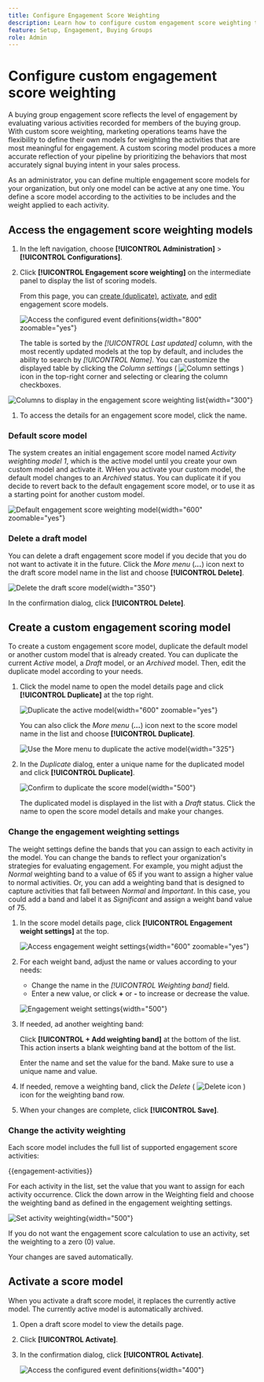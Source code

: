 ```yaml
---
title: Configure Engagement Score Weighting
description: Learn how to configure custom engagement score weighting to reflect the scoring logic that aligns with your business strategies.
feature: Setup, Engagement, Buying Groups
role: Admin
---
```

# Configure custom engagement score weighting

A buying group engagement score reflects the level of engagement by evaluating various activities recorded for members of the buying group. With custom score weighting, marketing operations teams have the flexibility to define their own models for weighting the activities that are most meaningful for engagement. A custom scoring model produces a more accurate reflection of your pipeline by prioritizing the behaviors that most accurately signal buying intent in your sales process.

As an administrator, you can define multiple engagement score models for your organization, but only one model can be active at any one time. You define a score model according to the activities to be includes and the weight applied to each activity.

## Access the engagement score weighting models

1. In the left navigation, choose **[!UICONTROL Administration]** > **[!UICONTROL Configurations]**.

1. Click **[!UICONTROL Engagement score weighting]** on the intermediate panel to display the list of scoring models.

   From this page, you can [create (duplicate)](#create-an-engagement-score-model), [activate](#activate-a-score-model), and [edit](#change-the-engagement-weighting-settings) engagement score models.

   ![Access the configured event definitions](./assets/configuration-engagement-scoring-list.png){width="800" zoomable="yes"}

   The table is sorted by the _[!UICONTROL Last updated]_ column, with the most recently updated models at the top by default, and includes the ability to search by _[!UICONTROL Name]_. You can customize the displayed table by clicking the _Column settings_ ( ![Column settings](../assets/do-not-localize/icon-column-settings.svg) ) icon in the top-right corner and selecting or clearing the column checkboxes.

  ![Columns to display in the engagement score weighting list](./assets/configuration-engagement-scoring-list-columns.png){width="300"}

1. To access the details for an engagement score model, click the name.

### Default score model

The system creates an initial engagement score model named _Activity weighting model 1_, which is the active model until you create your own custom model and activate it. WHen you activate your custom model, the default model changes to an _Archived_ status. You can duplicate it if you decide to revert back to the default engagement score model, or to use it as a starting point for another custom model.

![Default engagement score weighting model](./assets/configuration-engagement-scoring-model-default.png){width="600" zoomable="yes"}

### Delete a draft model

You can delete a draft engagement score model if you decide that you do not want to activate it in the future. Click the _More menu_ (***...***) icon next to the draft score model name in the list and choose **[!UICONTROL Delete]**.

![Delete the draft score model](./assets/configuration-engagement-scoring-model-more-delete.png){width="350"}

In the confirmation dialog, click **[!UICONTROL Delete]**.

## Create a custom engagement scoring model

To create a custom engagement score model, duplicate the default model or another custom model that is already created. You can duplicate the current _Active_ model, a _Draft_ model, or an _Archived_ model. Then, edit the duplicate model according to your needs.

1. Click the model name to open the model details page and click **[!UICONTROL Duplicate]** at the top right.

   ![Duplicate the active model](./assets/configuration-engagement-scoring-model-duplicate.png){width="600" zoomable="yes"}

   You can also click the _More menu_ (***...***) icon next to the score model name in the list and choose **[!UICONTROL Duplicate]**.

   ![Use the More menu to duplicate the active model](./assets/configuration-engagement-scoring-model-more-duplicate.png){width="325"}

1. In the _Duplicate_ dialog, enter a unique name for the duplicated model and click **[!UICONTROL Duplicate]**.

   ![Confirm to duplicate the score model](./assets/configuration-engagement-scoring-model-duplicate-dialog.png){width="500"}

   The duplicated model is displayed in the list with a _Draft_ status. Click the name to open the score model details and make your changes.

### Change the engagement weighting settings

The weight settings define the bands that you can assign to each activity in the model. You can change the bands to reflect your organization's strategies for evaluating engagement. For example, you might adjust the _Normal_ weighting band to a value of 65 if you want to assign a higher value to normal activities. Or, you can add a weighting band that is designed to capture activities that fall between _Normal_ and _Important_. In this case, you could add a band and label it as _Significant_ and assign a weight band value of 75.

1. In the score model details page, click **[!UICONTROL Engagement weight settings]** at the top.

   ![Access engagement weight settings](./assets/configuration-engagement-scoring-model-weight-settings-button.png){width="600" zoomable="yes"}

1. For each weight band, adjust the name or values according to your needs:

   * Change the name in the _[!UICONTROL Weighting band]_ field.
   * Enter a new value, or click **+** or **-** to increase or decrease the value.

   ![Engagement weight settings](./assets/configuration-engagement-scoring-model-weight-settings.png){width="500"}   

1. If needed, ad another weighting band:

   Click **[!UICONTROL + Add weighting band]** at the bottom of the list. This action inserts a blank weighting band at the bottom of the list. 

   Enter the name and set the value for the band. Make sure to use a unique name and value.

1. If needed, remove a weighting band, click the _Delete_ ( ![Delete icon](../assets/do-not-localize/icon-delete-outline.svg) ) icon for the weighting band row.

1. When your changes are complete, click **[!UICONTROL Save]**.

### Change the activity weighting

Each score model includes the full list of supported engagement score activities:

{{engagement-activities}}

For each activity in the list, set the value that you want to assign for each activity occurrence. Click the down arrow in the Weighting field and choose the weighting band as defined in the engagement weighting settings.

![Set activity weighting](./assets/configuration-engagement-scoring-model-set-activity-weighting.png){width="500"}  

If you do not want the engagement score calculation to use an activity, set the weighting to a zero (0) value.

Your changes are saved automatically.

## Activate a score model

When you activate a draft score model, it replaces the currently active model. The currently active model is automatically archived.

1. Open a draft score model to view the details page.

1. Click **[!UICONTROL Activate]**.

1. In the confirmation dialog, click **[!UICONTROL Activate]**.

   ![Access the configured event definitions](./assets/configuration-engagement-scoring-activate-dialog.png){width="400"}
